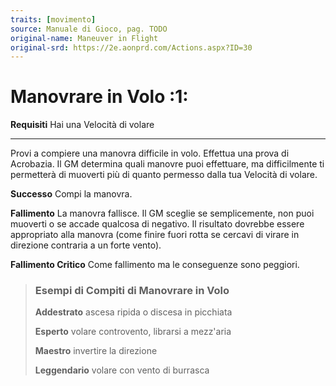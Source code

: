 ```yaml
---
traits: [movimento]
source: Manuale di Gioco, pag. TODO
original-name: Maneuver in Flight
original-srd: https://2e.aonprd.com/Actions.aspx?ID=30
---
```


# Manovrare in Volo :1:

**Requisiti** Hai una Velocità di volare

---

Provi a compiere una manovra difficile in volo. Effettua una prova di Acrobazia.
Il GM determina quali manovre puoi effettuare, ma difficilmente ti permetterà di
muoverti più di quanto permesso dalla tua Velocità di volare.

**Successo** Compi la manovra.

**Fallimento** La manovra fallisce. Il GM sceglie se semplicemente, non puoi
muoverti o se accade qualcosa di negativo. Il risultato dovrebbe essere
appropriato alla manovra (come finire fuori rotta se cercavi di virare in
direzione contraria a un forte vento).

**Fallimento Critico** Come fallimento ma le conseguenze sono peggiori.

> ### Esempi di Compiti di Manovrare in Volo
>
> **Addestrato** ascesa ripida o discesa in picchiata
>
> **Esperto** volare controvento, librarsi a mezz'aria
>
> **Maestro** invertire la direzione
>
> **Leggendario** volare con vento di burrasca
